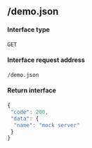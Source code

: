 ## /demo.json
#### Interface type
	GET
#### Interface request address
	/demo.json
#### Return interface
```js
{
 "code": 200,
 "data": {
  "name": "mock server"
 }
}
```